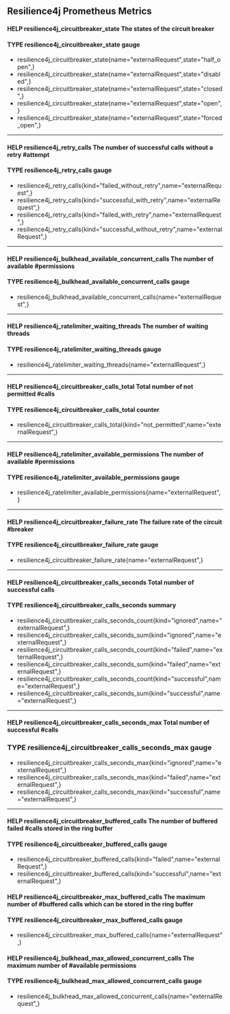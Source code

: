 ## Resilience4j Prometheus Metrics

#### HELP resilience4j_circuitbreaker_state The states of the circuit breaker
#### TYPE resilience4j_circuitbreaker_state gauge

* resilience4j_circuitbreaker_state{name="externalRequest",state="half_open",}
* resilience4j_circuitbreaker_state{name="externalRequest",state="disabled",}
* resilience4j_circuitbreaker_state{name="externalRequest",state="closed",}
* resilience4j_circuitbreaker_state{name="externalRequest",state="open",}
* resilience4j_circuitbreaker_state{name="externalRequest",state="forced_open",}

---

#### HELP resilience4j_retry_calls The number of successful calls without a retry #attempt
#### TYPE resilience4j_retry_calls gauge

* resilience4j_retry_calls{kind="failed_without_retry",name="externalRequest",}
* resilience4j_retry_calls{kind="successful_with_retry",name="externalRequest",}
* resilience4j_retry_calls{kind="failed_with_retry",name="externalRequest",}
* resilience4j_retry_calls{kind="successful_without_retry",name="externalRequest",}

---

#### HELP resilience4j_bulkhead_available_concurrent_calls The number of available #permissions
#### TYPE resilience4j_bulkhead_available_concurrent_calls gauge

* resilience4j_bulkhead_available_concurrent_calls{name="externalRequest",}

---

#### HELP resilience4j_ratelimiter_waiting_threads The number of waiting threads
#### TYPE resilience4j_ratelimiter_waiting_threads gauge

* resilience4j_ratelimiter_waiting_threads{name="externalRequest",}

---

#### HELP resilience4j_circuitbreaker_calls_total Total number of not permitted #calls
#### TYPE resilience4j_circuitbreaker_calls_total counter

* resilience4j_circuitbreaker_calls_total{kind="not_permitted",name="externalRequest",}

---

#### HELP resilience4j_ratelimiter_available_permissions The number of available #permissions
#### TYPE resilience4j_ratelimiter_available_permissions gauge

* resilience4j_ratelimiter_available_permissions{name="externalRequest",}

---

#### HELP resilience4j_circuitbreaker_failure_rate The failure rate of the circuit #breaker
#### TYPE resilience4j_circuitbreaker_failure_rate gauge

* resilience4j_circuitbreaker_failure_rate{name="externalRequest",}

---

#### HELP resilience4j_circuitbreaker_calls_seconds Total number of successful calls
#### TYPE resilience4j_circuitbreaker_calls_seconds summary

* resilience4j_circuitbreaker_calls_seconds_count{kind="ignored",name="externalRequest",}
* resilience4j_circuitbreaker_calls_seconds_sum{kind="ignored",name="externalRequest",}
* resilience4j_circuitbreaker_calls_seconds_count{kind="failed",name="externalRequest",}
* resilience4j_circuitbreaker_calls_seconds_sum{kind="failed",name="externalRequest",}
* resilience4j_circuitbreaker_calls_seconds_count{kind="successful",name="externalRequest",}
* resilience4j_circuitbreaker_calls_seconds_sum{kind="successful",name="externalRequest",}

---

#### HELP resilience4j_circuitbreaker_calls_seconds_max Total number of successful #calls
### TYPE resilience4j_circuitbreaker_calls_seconds_max gauge

* resilience4j_circuitbreaker_calls_seconds_max{kind="ignored",name="externalRequest",}
* resilience4j_circuitbreaker_calls_seconds_max{kind="failed",name="externalRequest",}
* resilience4j_circuitbreaker_calls_seconds_max{kind="successful",name="externalRequest",}

---

#### HELP resilience4j_circuitbreaker_buffered_calls The number of buffered failed #calls stored in the ring buffer
#### TYPE resilience4j_circuitbreaker_buffered_calls gauge

* resilience4j_circuitbreaker_buffered_calls{kind="failed",name="externalRequest",}
* resilience4j_circuitbreaker_buffered_calls{kind="successful",name="externalRequest",}

#### HELP resilience4j_circuitbreaker_max_buffered_calls The maximum number of #buffered calls which can be stored in the ring buffer
#### TYPE resilience4j_circuitbreaker_max_buffered_calls gauge

* resilience4j_circuitbreaker_max_buffered_calls{name="externalRequest",}

#### HELP resilience4j_bulkhead_max_allowed_concurrent_calls The maximum number of #available permissions
#### TYPE resilience4j_bulkhead_max_allowed_concurrent_calls gauge

* resilience4j_bulkhead_max_allowed_concurrent_calls{name="externalRequest",}
